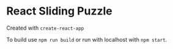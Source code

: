 # React Sliding Puzzle

Created with `create-react-app`

To build use `npm run build` or run with localhost with `npm start`.
